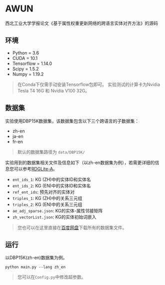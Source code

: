 # AWUN

西北工业大学学报论文《基于属性权重更新网络的跨语言实体对齐方法》的源码

## 环境

* Python = 3.6
* CUDA = 10.1
* Tensorflow = 1.14.0
* Scipy = 1.5.2
* Numpy = 1.19.2

> 在Conda下仅需手动安装Tensorflow包即可。 实验测试的计算卡为Nvidia Tesla T4 16G 和 Nvidia V100 32G。

## 数据集

实验使用DBP15K数据集，该数据集包含以下三个跨语言的子数据集：
- zh-en
- ja-en
- fr-en

> 默认的数据集路径为 `data/DBP15K/`

实验用到的数据集相关文件及信息如下（以zh-en数据集为例），若需更详细的信息您可以参考[RDGLite-A](https://github.com/infinitemew/RDGLite-A)。

* `ent_ids_1`: KG (ZH)中的实体ID和实体名
* `ent_ids_2`: KG (EN)中的实体ID和实体名
* `ref_ent_ids`: 预先对齐的实体对
* `triples_1`: KG (ZH)中的关系三元组
* `triples_2`: KG (EN)中的关系三元组
* `ae_adj_sparse.json`: KG的实体-属性邻接矩阵
* `zh_vectorList.json`: KG的实体初始词嵌入

> 您也可以在这里直接在[百度网盘](https://pan.baidu.com/s/1voXY4GqgNBBc4EdMYkRpZg?pwd=ytfq)下载所有的数据集文件。

## 运行

以DBP15K(zh-en)数据集为例。

```
python main.py --lang zh_en
```

> 您可以在`Config.py`中修改超参数。
